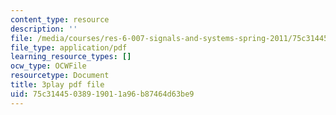 ```yaml
---
content_type: resource
description: ''
file: /media/courses/res-6-007-signals-and-systems-spring-2011/75c31445038919011a96b87464d63be9_S7MG1hgn0dY.pdf
file_type: application/pdf
learning_resource_types: []
ocw_type: OCWFile
resourcetype: Document
title: 3play pdf file
uid: 75c31445-0389-1901-1a96-b87464d63be9
---
```

